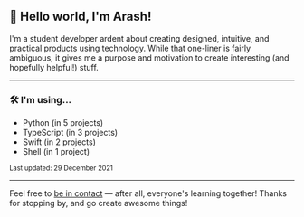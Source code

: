 
## 👋 Hello world, I'm Arash!

 I'm a student developer ardent about creating designed, intuitive, and practical products using technology. While that one-liner is fairly ambiguous, it gives me a purpose and motivation to create interesting (and hopefully helpful!) stuff.

---

### 🛠 I'm using...

- Python (in 5 projects)
- TypeScript (in 3 projects)
- Swift (in 2 projects)
- Shell (in 1 project)

<sub>Last updated: 29 December 2021</sub>

---

Feel free to <a href="mailto:hello@arashnrim.me" target="_blank" rel="noreferrer">be in contact</a> — after all, everyone's learning together! Thanks for stopping by, and go create awesome things!
